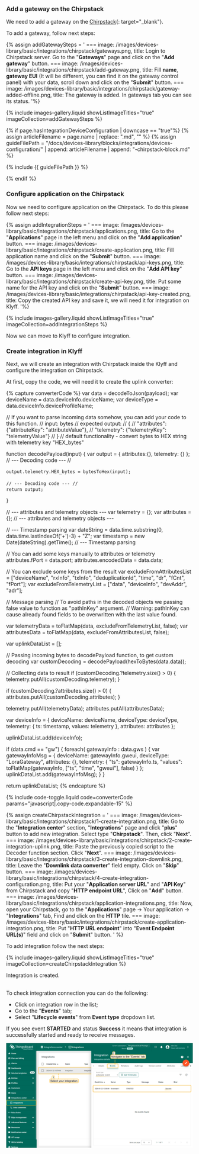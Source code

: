 ### Add a gateway on the Chirpstack

We need to add a gateway on the [Chirpstack](https://chirpstack.io){: target="_blank"}.   

To add a gateway, follow next steps:

{% assign addGatewaySteps = '
    ===
        image: /images/devices-library/basic/integrations/chirpstack/gateways.png,
        title: Login to Chirpstack server. Go to the "**Gateways**" page and click on the "**Add gateway**" button.
    ===
        image: /images/devices-library/basic/integrations/chirpstack/add-gateway.png,
        title: Fill **name**, **gateway EUI** (It will be different, you can find it on the gateway control panel) with your data, scroll down and click on the "**Submit**" button.
    ===
        image: /images/devices-library/basic/integrations/chirpstack/gateway-added-offline.png,
        title: The gateway is added. In gateways tab you can see its status.
'%}

{% include images-gallery.liquid showListImageTitles="true" imageCollection=addGatewaySteps %}

{% if page.hasIntegrationDeviceConfiguration | downcase == "true"%}
{% assign articleFilename = page.name |  replace: ".md", "" %}
{% assign guideFilePath = "/docs/devices-library/blocks/integrations/devices-configuration/" | append: articleFilename | append: "-chirpstack-block.md" %}

{% include {{ guideFilePath }} %}

{% endif %}

### Configure application on the Chirpstack

Now we need to configure application on the Chirpstack. To do this please follow next steps:  

{% assign addIntegrationSteps = '
    ===
        image: /images/devices-library/basic/integrations/chirpstack/applications.png,
        title: Go to the "**Applications**" page in the left menu and click on the "**Add application**" button.
    ===
        image: /images/devices-library/basic/integrations/chirpstack/create-application.png,
        title: Fill application name and click on the "**Submit**" button.
    ===
        image: /images/devices-library/basic/integrations/chirpstack/api-keys.png,
        title: Go to the **API keys** page in the left menu and click on the "**Add API key**" button.
    ===
        image: /images/devices-library/basic/integrations/chirpstack/create-api-key.png,
        title: Put some name for the API key and click on the "**Submit**" button.
    ===
        image: /images/devices-library/basic/integrations/chirpstack/api-key-created.png,
        title: Copy the created API key and save it, we will need it for integration on Klyff.
'%}

{% include images-gallery.liquid showListImageTitles="true" imageCollection=addIntegrationSteps %}

Now we can move to Klyff to configure integration.  

### Create integration in Klyff

Next, we will create an integration with Chirpstack inside the Klyff and configure the integration on Chirpstack.

At first, copy the code, we will need it to create the uplink converter:

{% capture converterCode %}
var data = decodeToJson(payload);
var deviceName = data.deviceInfo.deviceName;
var deviceType = data.deviceInfo.deviceProfileName;

// If you want to parse incoming data somehow, you can add your code to this function.
// input: bytes
// expected output:
//  {
//    "attributes": {"attributeKey": "attributeValue"},
//    "telemetry": {"telemetryKey": "telemetryValue"}
//  }
// default functionality - convert bytes to HEX string with telemetry key "HEX_bytes"

function decodePayload(input) {
    var output = { attributes:{}, telemetry: {} };
    // --- Decoding code --- //

    output.telemetry.HEX_bytes = bytesToHex(input);
    
    // --- Decoding code --- //
    return output;
}

// --- attributes and telemetry objects ---
var telemetry = {};
var attributes = {};
// --- attributes and telemetry objects ---

// --- Timestamp parsing
var dateString = data.time.substring(0, data.time.lastIndexOf('+')-3) + "Z";
var timestamp = new Date(dateString).getTime();
// --- Timestamp parsing

// You can add some keys manually to attributes or telemetry
attributes.fPort = data.port;
attributes.encodedData = data.data;

// You can exclude some keys from the result
var excludeFromAttributesList = ["deviceName", "rxInfo", "txInfo", "deduplicationId", "time", "dr", "fCnt", "fPort"];
var excludeFromTelemetryList = ["data", "deviceInfo", "devAddr", "adr"];

// Message parsing
// To avoid paths in the decoded objects we passing false value to function as "pathInKey" argument.
// Warning: pathInKey can cause already found fields to be overwritten with the last value found.

var telemetryData = toFlatMap(data, excludeFromTelemetryList, false);
var attributesData = toFlatMap(data, excludeFromAttributesList, false);

var uplinkDataList = [];

// Passing incoming bytes to decodePayload function, to get custom decoding
var customDecoding = decodePayload(hexToBytes(data.data));

// Collecting data to result
if (customDecoding.?telemetry.size() > 0) {
    telemetry.putAll(customDecoding.telemetry);
}

if (customDecoding.?attributes.size() > 0) {
    attributes.putAll(customDecoding.attributes);
}

telemetry.putAll(telemetryData);
attributes.putAll(attributesData);

var deviceInfo = {
    deviceName: deviceName,
    deviceType: deviceType,
    telemetry: {
        ts: timestamp,
        values: telemetry
    },
    attributes: attributes
};

uplinkDataList.add(deviceInfo);

if (data.cmd == "gw") {
    foreach( gatewayInfo : data.gws ) {
        var gatewayInfoMsg = {
            deviceName: gatewayInfo.gweui,
            deviceType: "LoraGateway",
            attributes: {},
            telemetry: {
                "ts": gatewayInfo.ts,
                "values": toFlatMap(gatewayInfo, ["ts", "time", "gweui"], false)
            }
        };
        uplinkDataList.add(gatewayInfoMsg);
    }
}

return uplinkDataList;
{% endcapture %}

{% include code-toggle.liquid code=converterCode params="javascript|.copy-code.expandable-15" %}

{% assign createChirpstackIntegration = '
    ===
        image: /images/devices-library/basic/integrations/chirpstack/1-create-integration.png,
        title: Go to the "**Integration center**" section, "**Integrations**" page and click "**plus**" button to add new integration. Select type "**Chirpstack**". Then, click "**Next**".
    ===
        image: /images/devices-library/basic/integrations/chirpstack/2-create-integration-uplink.png,
        title: Paste the previously copied script to the Decoder function section. Click "**Next**".
    ===
        image: /images/devices-library/basic/integrations/chirpstack/3-create-integration-downlink.png,
        title: Leave the "**Downlink data converter**" field empty. Click on "**Skip**" button.
    ===
        image: /images/devices-library/basic/integrations/chirpstack/4-create-integration-configuration.png,
        title: Put your "**Application server URL**" and "**API Key**" from Chirpstack and copy "**HTTP endpoint URL**", Click on "**Add**" button.
    ===
        image: /images/devices-library/basic/integrations/chirpstack/application-integrations.png,
        title: Now, open your Chirpstack, go to the "**Applications**" page -> Your application -> "**Integrations**" tab, Find and click on the **HTTP** tile.
    ===
        image: /images/devices-library/basic/integrations/chirpstack/create-application-integration.png,
        title: Put "**HTTP URL endpoint**" into "**Event Endpoint URL(s)**" field and click on "**Submit**" button.
'
%}

To add integration follow the next steps:  

{% include images-gallery.liquid showListImageTitles="true" imageCollection=createChirpstackIntegration %} 

Integration is created.

<br>
To check integration connection you can do the following:

- Click on integration row in the list;
- Go to the "**Events**" tab;
- Select "**Lifecycle events**" from **Event type** dropdown list.

If you see event **STARTED** and status **Success** it means that integration is successfully started and ready to receive messages.

![Check integration connection](/images/devices-library/basic/integrations/check-integration-started.png)